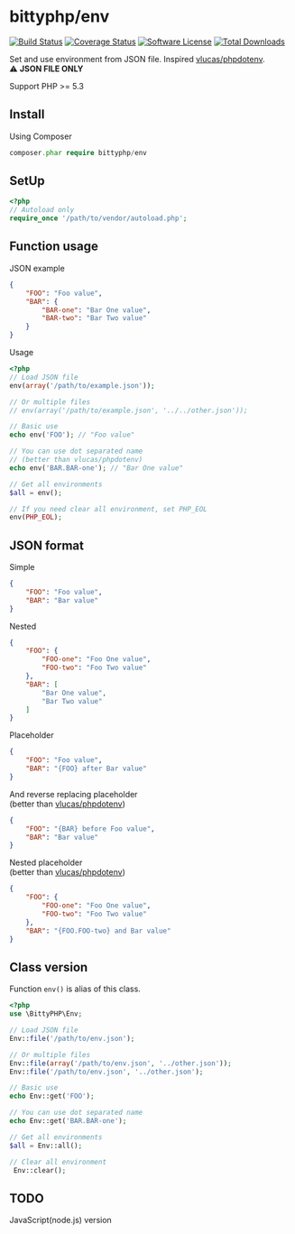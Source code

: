 # bittyphp/env

[![Build Status](https://travis-ci.org/bittyphp/env.svg?branch=master)](https://travis-ci.org/bittyphp/env)
[![Coverage Status](https://coveralls.io/repos/github/bittyphp/env/badge.svg)](https://coveralls.io/github/bittyphp/env)
[![Software License](https://img.shields.io/badge/license-MIT-brightgreen.svg?style=flat-square)](https://github.com/bittyphp/env/blob/master/LICENSE)
[![Total Downloads](https://img.shields.io/packagist/dt/bittyphp/env.svg?style=flat-square)](https://packagist.org/packages/bittyphp/env)

Set and use environment from JSON file.
Inspired [vlucas/phpdotenv](https://github.com/vlucas/phpdotenv).  
:warning: **JSON FILE ONLY**  

Support PHP >= 5.3

## Install

Using Composer

```php
composer.phar require bittyphp/env
```

## SetUp

```php
<?php
// Autoload only
require_once '/path/to/vendor/autoload.php';
```


## Function usage

JSON example

```json
{
    "FOO": "Foo value",
    "BAR": {
        "BAR-one": "Bar One value",
        "BAR-two": "Bar Two value"
    }
}
```

Usage

```php
<?php
// Load JSON file
env(array('/path/to/example.json'));

// Or multiple files
// env(array('/path/to/example.json', '../../other.json'));

// Basic use
echo env('FOO'); // "Foo value"

// You can use dot separated name
// (better than vlucas/phpdotenv)
echo env('BAR.BAR-one'); // "Bar One value"

// Get all environments
$all = env();

// If you need clear all environment, set PHP_EOL
env(PHP_EOL);
```


## JSON format

Simple

```json
{
    "FOO": "Foo value",
    "BAR": "Bar value"
}
```

Nested

```json
{
    "FOO": {
        "FOO-one": "Foo One value",
        "FOO-two": "Foo Two value"
    },
    "BAR": [
        "Bar One value",
        "Bar Two value"
    ]
}
```

Placeholder

```json
{
    "FOO": "Foo value",
    "BAR": "{FOO} after Bar value"
}
```

And reverse replacing placeholder  
(better than [vlucas/phpdotenv](https://github.com/vlucas/phpdotenv))

```json
{
    "FOO": "{BAR} before Foo value",
    "BAR": "Bar value"
}
```

Nested placeholder  
(better than [vlucas/phpdotenv](https://github.com/vlucas/phpdotenv))

```json
{
    "FOO": {
        "FOO-one": "Foo One value",
        "FOO-two": "Foo Two value"
    },
    "BAR": "{FOO.FOO-two} and Bar value"
}
```


## Class version

Function `env()` is alias of this class.

```php
<?php
use \BittyPHP\Env;

// Load JSON file
Env::file('/path/to/env.json');

// Or multiple files
Env::file(array('/path/to/env.json', '../other.json'));
Env::file('/path/to/env.json', '../other.json');

// Basic use
echo Env::get('FOO');

// You can use dot separated name
echo Env::get('BAR.BAR-one');

// Get all environments
$all = Env::all();

// Clear all environment
 Env::clear();
```


## TODO

JavaScript(node.js) version
